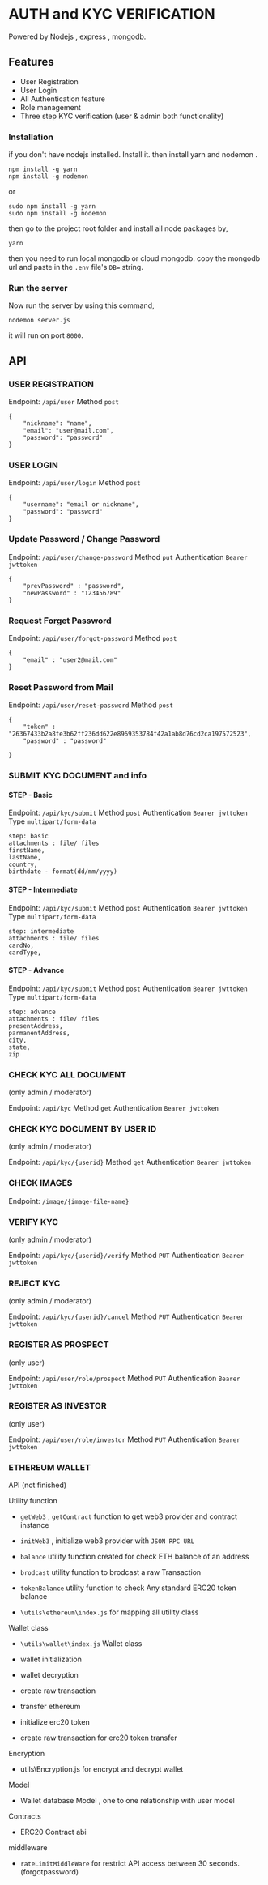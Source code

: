 # AUTH and KYC VERIFICATION

Powered by Nodejs , express , mongodb.

## Features

- User Registration
- User Login
- All Authentication feature
- Role management
- Three step KYC verification (user & admin both functionality)

### Installation

if you don't have nodejs installed. Install it. then install yarn and nodemon .

```
npm install -g yarn
npm install -g nodemon
```

or

```
sudo npm install -g yarn
sudo npm install -g nodemon
```

then go to the project root folder and install all node packages by,

```
yarn
```

then you need to run local mongodb or cloud mongodb. copy the mongodb url and paste in the `.env` file's `DB=` string.

### Run the server

Now run the server by using this command,

```
nodemon server.js
```

it will run on port `8000`.

## API

### USER REGISTRATION

Endpoint: `/api/user`
Method `post`

```
{
    "nickname": "name",
    "email": "user@mail.com",
    "password": "password"
}
```

### USER LOGIN

Endpoint: `/api/user/login`
Method `post`

```
{
    "username": "email or nickname",
    "password": "password"
}
```

### Update Password / Change Password

Endpoint: `/api/user/change-password`
Method `put`
Authentication `Bearer jwttoken`

```
{
    "prevPassword" : "password",
    "newPassword" : "123456789"
}
```

### Request Forget Password

Endpoint: `/api/user/forgot-password`
Method `post`

```
{
    "email" : "user2@mail.com"
}
```

### Reset Password from Mail

Endpoint: `/api/user/reset-password`
Method `post`

```
{
    "token" : "26367433b2a8fe3b62ff236dd622e8969353784f42a1ab8d76cd2ca197572523",
    "password" : "password"

}
```

### SUBMIT KYC DOCUMENT and info

#### STEP - Basic

Endpoint: `/api/kyc/submit`
Method `post`
Authentication `Bearer jwttoken`
Type `multipart/form-data`

```
step: basic
attachments : file/ files
firstName,
lastName,
country,
birthdate - format(dd/mm/yyyy)
```

#### STEP - Intermediate

Endpoint: `/api/kyc/submit`
Method `post`
Authentication `Bearer jwttoken`
Type `multipart/form-data`

```
step: intermediate
attachments : file/ files
cardNo,
cardType,
```

#### STEP - Advance

Endpoint: `/api/kyc/submit`
Method `post`
Authentication `Bearer jwttoken`
Type `multipart/form-data`

```
step: advance
attachments : file/ files
presentAddress,
parmanentAddress,
city,
state,
zip
```

### CHECK KYC ALL DOCUMENT

(only admin / moderator)

Endpoint: `/api/kyc`
Method `get`
Authentication `Bearer jwttoken`

### CHECK KYC DOCUMENT BY USER ID

(only admin / moderator)

Endpoint: `/api/kyc/{userid}`
Method `get`
Authentication `Bearer jwttoken`

### CHECK IMAGES

Endpoint: `/image/{image-file-name}`

### VERIFY KYC

(only admin / moderator)

Endpoint: `/api/kyc/{userid}/verify`
Method `PUT`
Authentication `Bearer jwttoken`

### REJECT KYC

(only admin / moderator)

Endpoint: `/api/kyc/{userid}/cancel`
Method `PUT`
Authentication `Bearer jwttoken`

### REGISTER AS PROSPECT

(only user)

Endpoint: `/api/user/role/prospect`
Method `PUT`
Authentication `Bearer jwttoken`

### REGISTER AS INVESTOR

(only user)

Endpoint: `/api/user/role/investor`
Method `PUT`
Authentication `Bearer jwttoken`

### ETHEREUM WALLET

API (not finished)

Utility function

- `getWeb3` , `getContract` function to get web3 provider and contract instance

- `initWeb3` , initialize web3 provider with `JSON RPC URL`

- `balance` utility function created for check ETH balance of an address

- `brodcast` utility function to brodcast a raw Transaction

- `tokenBalance` utility function to check Any standard ERC20 token balance

- `\utils\ethereum\index.js` for mapping all utility class

Wallet class

- `\utils\wallet\index.js` Wallet class

- wallet initialization
- wallet decryption
- create raw transaction
- transfer ethereum
- initialize erc20 token
- create raw transaction for erc20 token transfer

Encryption

- utils\Encryption.js for encrypt and decrypt wallet

Model

- Wallet database Model , one to one relationship with user model

Contracts

- ERC20 Contract abi

middleware

- `rateLimitMiddleWare` for restrict API access between 30 seconds. (forgotpassword)
